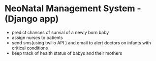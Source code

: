 


<div align="left">

# NeoNatal Management System -(Django app)

- predict chances of survial of a newly born baby <br/>
- assign nurses to patients <br/>
- send sms(using twilio API ) and email to alert doctors on infants with critical conditions <br/>
- keep track of health status of babys and their mothers <br/>

</div>
